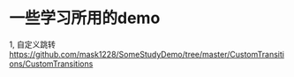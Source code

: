 # 一些学习所用的demo
1, 自定义跳转 https://github.com/mask1228/SomeStudyDemo/tree/master/CustomTransitions/CustomTransitions
